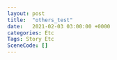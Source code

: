 ```yaml
---
layout: post
title:  "others_test"
date:   2021-02-03 03:00:00 +0000
categories: Etc
Tags: Story Etc
SceneCode: []
---
```

